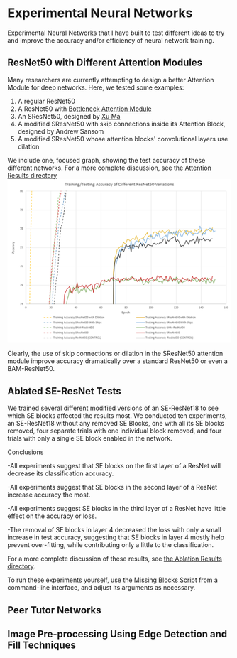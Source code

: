 # Experimental Neural Networks
Experimental Neural Networks that I have built to test different ideas to try and improve the accuracy and/or efficiency of neural network training.

## ResNet50 with Different Attention Modules
Many researchers are currently attempting to design a better Attention Module for deep networks. Here, we tested some examples:
1. A regular ResNet50
2. A ResNet50 with [Bottleneck Attention Module](https://arxiv.org/abs/1807.06514)
3. An SResNet50, designed by [Xu Ma](https://github.com/13952522076)
4. A modified SResNet50 with skip connections inside its Attention Block, designed by Andrew Sansom
5. A modified SResNet50 whose attention blocks' convolutional layers use dilation

We include one, focused graph, showing the test accuracy of these different networks. For a more complete discussion, see the [Attention Results directory](./AttentionResults)
![Attention Accuracy Zoomed In](AttentionResults/AttentionAccuracyZoomedIn.PNG)

Clearly, the use of skip connections or dilation in the SResNet50 attention module improve accuracy dramatically over a standard ResNet50 or even a BAM-ResNet50.

## Ablated SE-ResNet Tests
We trained several different modified versions of an SE-ResNet18 to see which SE blocks affected the results most. 
We conducted ten experiments, an SE-ResNet18 without any removed SE Blocks, one with all its SE blocks removed,
four separate trials with one individual block removed, and four trials with only a single SE block enabled in the network.

Conclusions

-All experiments suggest that SE blocks on the first layer of a ResNet will decrease its classification accuracy.

-All experiments suggest that SE blocks in the second layer of a ResNet increase accuracy the most.

-All experiments suggest SE blocks in the third layer of a ResNet have little effect on the accuracy or loss.

-The removal of SE blocks in layer 4 decreased the loss with only a small increase in test accuracy, suggesting that SE blocks in layer 4 mostly help prevent over-fitting, while contributing only a little to the classification.

For a more complete discussion of these results, see [the Ablation Results directory](./AblationResults).


To run these experiments yourself, use the [Missing Blocks Script](./cifarWithMissingBlocks.py) from a command-line interface, and adjust its arguments as necessary.

## Peer Tutor Networks


## Image Pre-processing Using Edge Detection and Fill Techniques